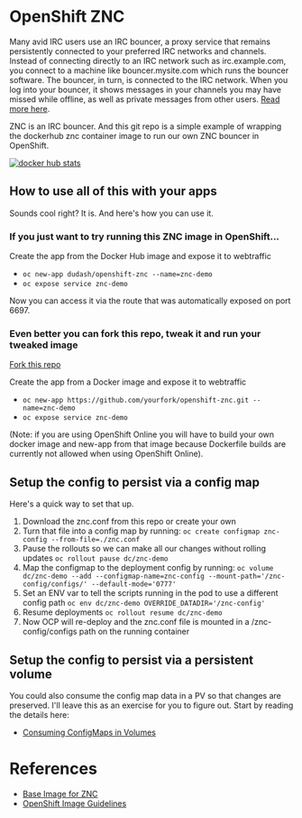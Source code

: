 # OpenShift ZNC
Many avid IRC users use an IRC bouncer, a proxy service that remains persistently connected to your preferred IRC networks and channels. Instead of connecting directly to an IRC network such as irc.example.com, you connect to a machine like bouncer.mysite.com which runs the bouncer software. The bouncer, in turn, is connected to the IRC network. When you log into your bouncer, it shows messages in your channels you may have missed while offline, as well as private messages from other users.  [Read more here][4].

ZNC is an IRC bouncer.  And this git repo is a simple example of wrapping the dockerhub znc container image to run our own ZNC bouncer in OpenShift.

[![docker hub stats](http://dockeri.co/image/dudash/openshift-znc)](https://hub.docker.com/r/dudash/openshift-znc/)


## How to use all of this with your apps
Sounds cool right?  It is.  And here's how you can use it.

### If you just want to try running this ZNC image in OpenShift...

Create the app from the Docker Hub image and expose it to webtraffic
* `oc new-app dudash/openshift-znc --name=znc-demo`
* `oc expose service znc-demo`

Now you can access it via the route that was automatically exposed on port 6697.

### Even better you can fork this repo, tweak it and run your tweaked image
[Fork this repo][5]

Create the app from a Docker image and expose it to webtraffic
* `oc new-app https://github.com/yourfork/openshift-znc.git --name=znc-demo`
* `oc expose service znc-demo`

(Note: if you are using OpenShift Online you will have to build your own docker image and new-app from that image because Dockerfile builds are currently not allowed when using OpenShift Online).


## Setup the config to persist via a config map
 Here's a quick way to set that up.
1) Download the znc.conf from this repo or create your own
2) Turn that file into a config map by running:
`oc create configmap znc-config --from-file=./znc.conf`
3) Pause the rollouts so we can make all our changes without rolling updates
`oc rollout pause dc/znc-demo`
4) Map the configmap to the deployment config by running:
`oc volume dc/znc-demo --add --configmap-name=znc-config --mount-path='/znc-config/configs/' --default-mode='0777'`
5) Set an ENV var to tell the scripts running in the pod to use a different config path
`oc env dc/znc-demo OVERRIDE_DATADIR='/znc-config'`
6) Resume deployments
`oc rollout resume dc/znc-demo`
7) Now OCP will re-deploy and the znc.conf file is mounted in a /znc-config/configs path on the running container


## Setup the config to persist via a persistent volume
You could also consume the config map data in a PV so that changes are preserved.  I'll leave this as an exercise for you to figure out.  Start by reading the details here:
* [Consuming ConfigMaps in Volumes][3]

# References
* [Base Image for ZNC][1]
* [OpenShift Image Guidelines][2]

[1]: https://hub.docker.com/_/znc/
[2]: https://docs.openshift.com/container-platform/3.7/creating_images/guidelines.html#openshift-specific-guidelines
[3]: https://docs.openshift.com/container-platform/3.7/dev_guide/configmaps.html#configmaps-use-case-consuming-in-volumes
[4]: https://fedoramagazine.org/never-leave-irc-znc/
[5]: https://github.com/dudash/openshift-znc/edit/master/README.md#fork-destination-box
